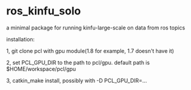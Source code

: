 # ros_kinfu_solo
a minimal package for running kinfu-large-scale on data from ros topics

installation:

1, git clone pcl with gpu module(1.8 for example, 1.7 doesn't have it)

2, set PCL_GPU_DIR to the path to pcl/gpu. default path is $HOME/workspace/pcl/gpu

3, catkin_make install, possibly with -D PCL_GPU_DIR=...
